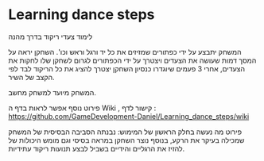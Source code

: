 # Learning dance steps

לימוד צעדי ריקוד בדרך מהנה

המשחק יתבצע על ידי כפתורים שמזיזים את כל יד ורגל וראש וכו'.
השחקן יראה על המסך דמות שעושה את הצעדים ויצטרך על ידי הכפתורים לגרום לשחקן שלו לחקות את הצעדים,
אחרי 3 פעמים שיוגדרו כנסיון השחקן יצטרך להציג את כל הריקוד לבד לפי הקצב של השיר.

המשחק מיועד למשחק מחשב.

פירוט נוסף אפשר לראות בדף ה Wiki , קישור לדף : https://github.com/GameDevelopment-Daniel/Learning_dance_steps/wiki


פירוט מה נעשה בחלק הראשון של המימוש:
נבנתה הסביבה הבסיסית של המשחק שמכילה בעיקר את הרקע, בנוסף נוצר השחקן במראה בסיסי וגם מומש היכולות של להזיז את הרגליים והידיים בשביל לבצע תנועות ריקוד עתידיות.
